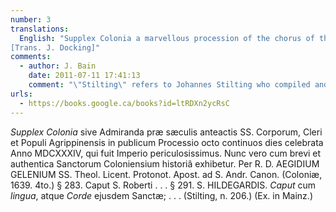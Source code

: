 ```yaml
---
number: 3
translations:
  English: "Supplex Colonia a marvellous procession of the chorus of the saints celebrated for eight days in succession in the year 1634, being of the greatest danger to the Empire. Now exhibited along with a brief and authentic history of the Saints of Cologne. By R. D. Aegidium...(at Cologne, 1639, 4to) para. 283. Head of St. Rupert... para. 291. St. Hildegard. Head with tongue, and the same Saint's heart... (Copy in Mainz)
[Trans. J. Docking]"
comments:
  - author: J. Bain
    date: 2011-07-11 17:41:13
    comment: "\"Stilting\" refers to Johannes Stilting who compiled and commented on documents pertaining to Hildegard's life, published in <em>Acta Sanctorum</em> Vol. 44 (Antwerp: 1755). When von der Linde says \"Stilting, no.206\" he is referring to a paragraph number in the first large section devoted to Hildegard in the <em>Acta Sanctorum</em> (pp.629-679)."
urls:
  - https://books.google.ca/books?id=ltRDXn2ycRsC
---
```


<em>Supplex Colonia</em> sive Admiranda præ sæculis anteactis SS. Corporum, Cleri et Populi Agrippinensis in publicum Processio octo continuos dies celebrata Anno MDCXXXIV, qui fuit Imperio periculosissimus. Nunc vero cum brevi et authentica Sanctorum Coloniensium historiâ exhibetur. Per R. D. AEGIDIUM GELENIUM SS. Theol. Licent. Protonot. Apost. ad S. Andr. Canon. (Coloniæ, 1639. 4to.) § 283. Caput S. Roberti . . . § 291. S. HILDEGARDIS. <em>Caput</em> cum <em>lingua</em>, atque <em>Corde</em> ejusdem Sanctæ; . . . (Stilting, n. 206.) (Ex. in Mainz.)
